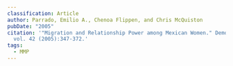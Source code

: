 ```yaml
---
classification: Article
author: Parrado, Emilio A., Chenoa Flippen, and Chris McQuiston
pubDate: "2005"
citation: '"Migration and Relationship Power among Mexican Women." Demography,
  vol. 42 (2005):347-372.'
tags:
  - MMP
---
```

